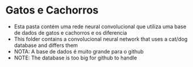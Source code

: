 # Gatos e Cachorros
-  Esta pasta contém uma rede neural convolucional que utiliza uma base de dados de gatos e cachorros e os diferencia
-  This folder contains a convolucional neural network that uses a cat/dog database and differs them
-  NOTA: A base de dados é muito grande para o github
-  NOTE: The database is too big for github to handle
